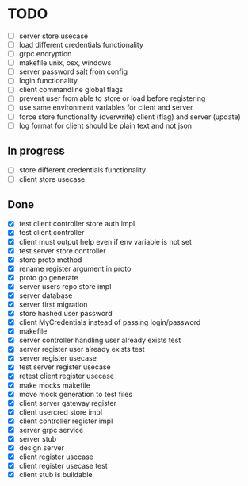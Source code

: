 # TODO

- [ ] server store usecase
- [ ] load different credentials functionality
- [ ] grpc encryption
- [ ] makefile unix, osx, windows
- [ ] server password salt from config
- [ ] login functionality
- [ ] client commandline global flags
- [ ] prevent user from able to store or load before registering
- [ ] use same environment variables for client and server
- [ ] force store functionality (overwrite) client (flag) and server (update)
- [ ] log format for client should be plain text and not json

## In progress

- [ ] store different credentials functionality
- [ ] client store usecase

## Done

- [X] test client controller store auth impl
- [x] test client controller
- [X] client must output help even if env variable is not set
- [X] test server store controller
- [X] store proto method
- [X] rename register argument in proto
- [X] proto go generate
- [X] server users repo store impl
- [X] server database
- [X] server first migration
- [X] store hashed user password
- [X] client MyCredentials instead of passing login/password
- [X] makefile
- [X] server controller handling user already exists test
- [X] server register user already exists test
- [X] server register usecase
- [X] test server register usecase
- [X] retest client register usecase
- [X] make mocks makefile
- [X] move mock generation to test files
- [X] client server gateway register
- [X] client usercred store impl
- [X] client controller register impl
- [X] server grpc service
- [X] server stub
- [X] design server
- [X] client register usecase
- [X] client register usecase test
- [X] client stub is buildable
